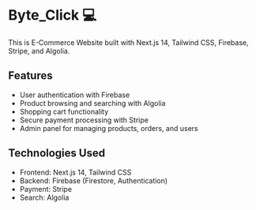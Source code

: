 # Byte_Click 💻

This is E-Commerce Website built with Next.js 14, Tailwind CSS, Firebase, Stripe, and Algolia.

## Features

- User authentication with Firebase
- Product browsing and searching with Algolia
- Shopping cart functionality
- Secure payment processing with Stripe
- Admin panel for managing products, orders, and users

## Technologies Used

- Frontend: Next.js 14, Tailwind CSS
- Backend: Firebase (Firestore, Authentication)
- Payment: Stripe
- Search: Algolia
